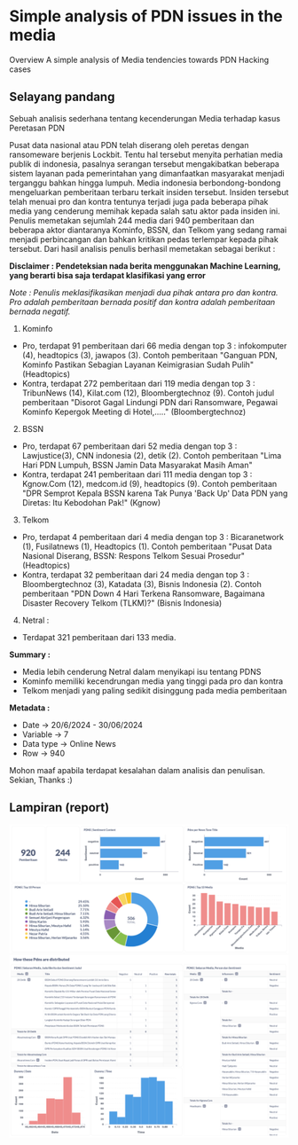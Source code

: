 # Simple analysis of PDN issues in the media
Overview A simple analysis of Media tendencies towards PDN Hacking cases

## Selayang pandang

Sebuah analisis sederhana tentang kecenderungan Media terhadap kasus Peretasan PDN

Pusat data nasional atau PDN telah diserang oleh peretas dengan ransomeware berjenis Lockbit. Tentu hal tersebut menyita perhatian media publik di indonesia, pasalnya serangan tersebut mengakibatkan beberapa sistem layanan pada pemerintahan yang dimanfaatkan masyarakat menjadi terganggu bahkan hingga lumpuh.
Media indonesia berbondong-bondong mengeluarkan pemberitaan terbaru terkait insiden tersebut. Insiden tersebut telah menuai pro dan kontra tentunya terjadi juga pada beberapa pihak media yang cenderung memihak kepada salah satu aktor pada insiden ini.
Penulis memetakan sejumlah 244 media dari 940 pemberitaan dan beberapa aktor diantaranya Kominfo, BSSN, dan Telkom yang sedang ramai menjadi perbincangan dan bahkan kritikan pedas terlempar kepada pihak tersebut. Dari hasil analisis penulis berhasil memetakan sebagai berikut : 

**Disclaimer : Pendeteksian nada berita menggunakan Machine Learning, yang berarti bisa saja terdapat klasifikasi yang error**

*Note : Penulis meklasifikasikan menjadi dua pihak antara pro dan kontra. Pro adalah pemberitaan bernada positif dan kontra adalah pemberitaan bernada negatif.*
  
1. Kominfo
  - Pro, terdapat 91 pemberitaan dari 66 media dengan top 3 : infokomputer (4), headtopics (3), jawapos (3). Contoh pemberitaan "Ganguan PDN, Kominfo Pastikan Sebagian Layanan Keimigrasian Sudah Pulih" (Headtopics)
  - Kontra, terdapat 272 pemberitaan dari 119 media dengan top 3 : TribunNews (14), Kilat.com (12), Bloombergtechnoz (9). Contoh judul pemberitaan "Disorot Gagal Lindungi PDN dari Ransomware, Pegawai Kominfo Kepergok Meeting di Hotel,....." (Bloombergtechnoz)
2. BSSN
  - Pro, terdapat 67 pemberitaan dari 52 media dengan top 3 :  Lawjustice(3), CNN indonesia (2), detik (2). Contoh pemberitaan "Lima Hari PDN Lumpuh, BSSN Jamin Data Masyarakat Masih Aman"
  - Kontra, terdapat 241 pemberitaan dari 111 media dengan top 3 : Kgnow.Com (12), medcom.id (9), headtopics (9). Contoh pemberitaan "DPR Semprot Kepala BSSN karena Tak Punya 'Back Up' Data PDN yang Diretas: Itu Kebodohan Pak!" (Kgnow)
3. Telkom
  - Pro, terdapat 4 pemberitaan dari 4 media dengan top 3 : Bicaranetwork (1), Fusilatnews (1), Headtopics (1). Contoh pemberitaan "Pusat Data Nasional Diserang, BSSN: Respons Telkom Sesuai Prosedur" (Headtopics)
  - Kontra, terdapat 32 pemberitaan dari 24 media dengan top 3 : Bloombergtechnoz (3), Katadata (3), Bisnis Indonesia (2). Contoh pemberitaan "PDN Down 4 Hari Terkena Ransomware, Bagaimana Disaster Recovery Telkom (TLKM)?" (Bisnis Indonesia)
4. Netral : 
  - Terdapat 321 pemberitaan dari 133 media.

**Summary :**
  - Media lebih cenderung Netral dalam menyikapi isu tentang PDNS
  - Kominfo memiliki kecendrungan media yang tinggi pada pro dan kontra
  - Telkom menjadi yang paling sedikit disinggung pada media pemberitaan

**Metadata :**
  - Date -> 20/6/2024 - 30/06/2024
  - Variable -> 7
  - Data type -> Online News
  - Row -> 940

Mohon maaf apabila terdapat kesalahan dalam analisis dan penulisan. Sekian, Thanks :)

## Lampiran (report)
![Analisis Intro](https://github.com/zal-ghiffari/Simple-analysis-of-PDN-issues-in-the-media/blob/main/analisis2.png?raw=true)
![Analisis Distributed](https://github.com/zal-ghiffari/Simple-analysis-of-PDN-issues-in-the-media/blob/main/analisis1.png?raw=true)
